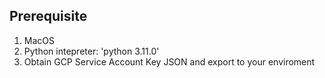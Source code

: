 ## Prerequisite
  1. MacOS
  2. Python intepreter: 'python 3.11.0'
  3. Obtain GCP Service Account Key JSON and export to your enviroment
